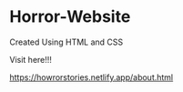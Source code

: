 # Horror-Website

Created Using HTML and CSS

Visit here!!!

https://howrorstories.netlify.app/about.html
